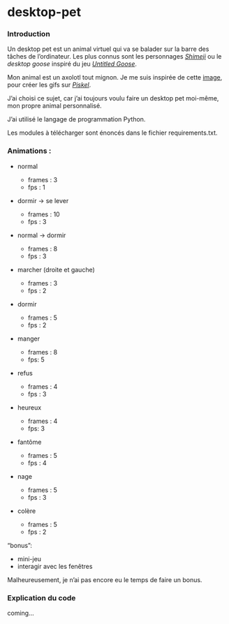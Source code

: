 # desktop-pet


### Introduction

Un desktop pet est un animal virtuel qui va se balader sur la barre des tâches de
l’ordinateur. Les plus connus sont les personnages [*Shimeji*](https://shimejis.xyz/) ou le *desktop goose*
inspiré du jeu [*Untitled Goose*](https://goose.game/).

Mon animal est un axolotl tout mignon. Je me suis inspirée de cette [image](https://pbs.twimg.com/media/EzZm4pXVoAQJSw-.jpg:large), pour créer les gifs sur
[*Piskel*](https://www.piskelapp.com/).

J’ai choisi ce sujet, car j’ai toujours voulu faire un desktop pet moi-même, mon propre
animal personnalisé.

J’ai utilisé le langage de programmation Python.

Les modules à télécharger sont énoncés dans le fichier requirements.txt.

### Animations :

* normal
  * frames : 3
  * fps : 1

* dormir → se lever
  * frames : 10
  * fps : 3

* normal → dormir
  * frames : 8
  * fps : 3

* marcher (droite et gauche)
  * frames : 3
  * fps : 2 

* dormir
  * frames : 5
  * fps : 2

* manger
  * frames : 8
  *  fps: 5

* refus
  * frames : 4
  * fps : 3

* heureux
  * frames : 4
  * fps: 3

* fantôme
  * frames : 5
  * fps : 4

* nage
  * frames : 5
  * fps : 3

* colère
  * frames : 5
  * fps : 2

“bonus”:
* mini-jeu
* interagir avec les fenêtres

Malheureusement, je n’ai pas encore eu le temps de faire un bonus.

### Explication du code
coming...
